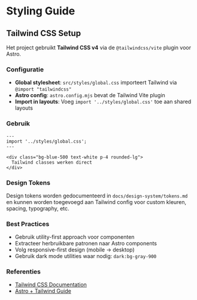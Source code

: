 # Styling Guide

## Tailwind CSS Setup

Het project gebruikt **Tailwind CSS v4** via de `@tailwindcss/vite` plugin voor Astro.

### Configuratie

- **Global stylesheet**: `src/styles/global.css` importeert Tailwind via `@import "tailwindcss"`
- **Astro config**: `astro.config.mjs` bevat de Tailwind Vite plugin
- **Import in layouts**: Voeg `import '../styles/global.css'` toe aan shared layouts

### Gebruik

```astro
---
import '../styles/global.css';
---

<div class="bg-blue-500 text-white p-4 rounded-lg">
  Tailwind classes werken direct
</div>
```

### Design Tokens

Design tokens worden gedocumenteerd in `docs/design-system/tokens.md` en kunnen worden toegevoegd aan Tailwind config voor custom kleuren, spacing, typography, etc.

### Best Practices

- Gebruik utility-first approach voor componenten
- Extracteer herbruikbare patronen naar Astro components
- Volg responsive-first design (mobile → desktop)
- Gebruik dark mode utilities waar nodig: `dark:bg-gray-900`

### Referenties

- [Tailwind CSS Documentation](https://tailwindcss.com/docs)
- [Astro + Tailwind Guide](https://docs.astro.build/en/guides/integrations-guide/tailwind/)
